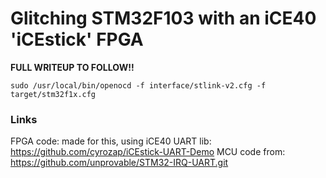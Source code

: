 # Glitching STM32F103 with an iCE40 'iCEstick' FPGA

**FULL WRITEUP TO FOLLOW!!**

`sudo /usr/local/bin/openocd -f interface/stlink-v2.cfg -f target/stm32f1x.cfg`



### Links

FPGA code: made for this, using iCE40 UART lib: https://github.com/cyrozap/iCEstick-UART-Demo
MCU code from: https://github.com/unprovable/STM32-IRQ-UART.git
